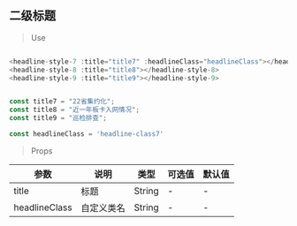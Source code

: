 ## 二级标题

>Use
```javascript

<headline-style-7 :title="title7" :headlineClass="headlineClass"></headline-style-7>
<headline-style-8 :title="title8"></headline-style-8>
<headline-style-9 :title="title9"></headline-style-9>


const title7 = "22省集约化";
const title8 = "近一年板卡入网情况";
const title9 = "巡检排查";

const headlineClass = 'headline-class7'
```

> Props

参数|说明|类型|可选值|默认值
-|-|-|-|-
title|标题|String|-|-
headlineClass|自定义类名|String|-|-
